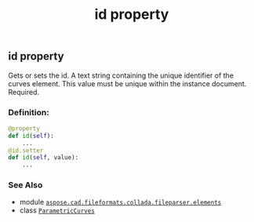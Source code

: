﻿---
title: id property
second_title: Aspose.CAD for Python via .NET API References
description: 
type: docs
weight: 60
url: /python-net/aspose.cad.fileformats.collada.fileparser.elements/parametriccurves/id/
is_root: false
---

## id property


Gets or sets the id.
A text string containing the unique identifier of the curves element.
This value must be unique within the instance document.
Required.
### Definition:
```python
@property
def id(self):
    ...
@id.setter
def id(self, value):
    ...
```

### See Also
* module [`aspose.cad.fileformats.collada.fileparser.elements`](../../)
* class [`ParametricCurves`](/cad/python-net/aspose.cad.fileformats.collada.fileparser.elements/parametriccurves)
